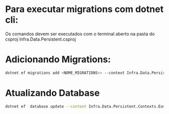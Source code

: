 
# Para executar migrations com dotnet cli:

Os comandos devem ser executados com o terminal aberto na pasta do csproj Infra.Data.Persistent.csproj

# Adicionando Migrations:
```sh
dotnet ef migrations add <NOME_MIGRATIONS>> --context Infra.Data.Persistent.Contexts.EasyDbMigrationsContext
```

# Atualizando Database
```sh
dotnet ef  database update --context Infra.Data.Persistent.Contexts.EasyDbMigrationsContext
```
